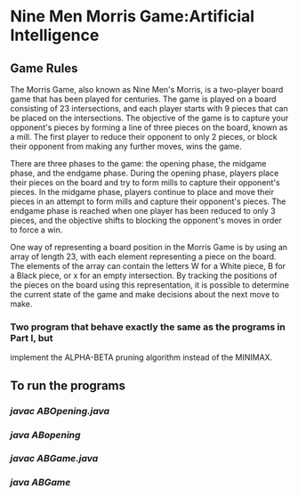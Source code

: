 # Nine Men Morris Game:Artificial Intelligence 
## Game Rules 
The Morris Game, also known as Nine Men's Morris, is a two-player board game that has been played for centuries. The game is played on a board consisting of 23 intersections, and each player starts with 9 pieces that can be placed on the intersections. The objective of the game is to capture your opponent's pieces by forming a line of three pieces on the board, known as a mill. The first player to reduce their opponent to only 2 pieces, or block their opponent from making any further moves, wins the game. </br>

There are three phases to the game: the opening phase, the midgame phase, and the endgame phase. During the opening phase, players place their pieces on the board and try to form mills to capture their opponent's pieces. In the midgame phase, players continue to place and move their pieces in an attempt to form mills and capture their opponent's pieces. The endgame phase is reached when one player has been reduced to only 3 pieces, and the objective shifts to blocking the opponent's moves in order to force a win. </br> 

One way of representing a board position in the Morris Game is by using an array of length 23, with each element representing a piece on the board. The elements of the array can contain the letters W for a White piece, B for a Black piece, or x for an empty intersection. By tracking the positions of the pieces on the board using this representation, it is possible to determine the current state of the game and make decisions about the next move to make.</br>

### Two program that behave exactly the same as the programs in Part I, but
implement the ALPHA-BETA pruning algorithm instead of the MINIMAX. 

## To run the programs 
### *javac ABOpening.java*
### *java ABopening*
### *javac ABGame.java*
### *java ABGame*
